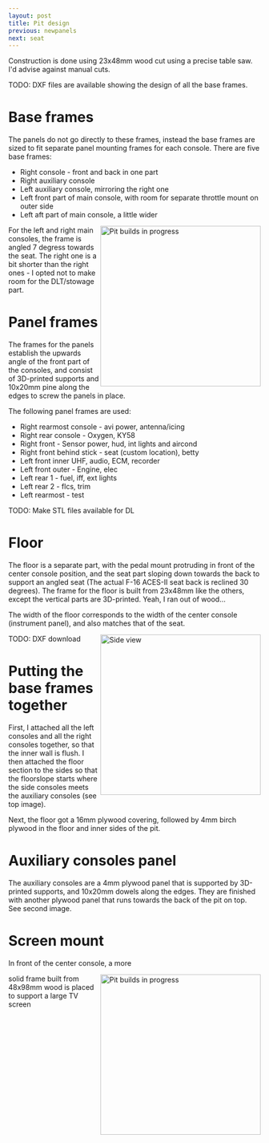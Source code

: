 ```yaml
---
layout: post
title: Pit design
previous: newpanels
next: seat
---
```


Construction is done using 23x48mm wood cut using a precise table saw. I'd advise against manual cuts.

TODO: DXF files are available showing the design of all the base frames.

# Base frames

The panels do not go directly to these frames, instead the base frames are sized to fit separate panel mounting frames for each console. There are five base frames:

* Right console - front and back in one part
* Right auxiliary console
* Left auxiliary console, mirroring the right one
* Left front part of main console, with room for separate throttle mount on outer side
* Left aft part of main console, a little wider

<a href="/viperpit/images/console_frames_full.jpg" border="0"><img align="right" width="320" src="/viperpit/images/console_frames_full.jpg" alt="Pit builds in progress" /></a>

For the left and right main consoles, the frame is angled 7 degress towards the seat. The right one is a bit shorter than the right ones - I opted not to make room for the DLT/stowage part.

# Panel frames

The frames for the panels establish the upwards angle of the front part of the consoles, and consist of 3D-printed supports and 10x20mm pine along the edges to screw the panels in place.

The following panel frames are used:

* Right rearmost console - avi power, antenna/icing
* Right rear console - Oxygen, KY58
* Right front - Sensor power, hud, int lights and aircond
* Right front behind stick - seat (custom location), betty
* Left front inner UHF, audio, ECM, recorder
* Left front outer - Engine, elec
* Left rear 1 - fuel, iff, ext lights
* Left rear 2 - flcs, trim
* Left rearmost - test


TODO: Make STL files available for DL

# Floor

The floor is a separate part, with the pedal mount protruding in front of the center console position, and the seat part sloping down towards the back to support an angled seat (The actual F-16 ACES-II seat back is reclined 30 degrees). The frame for the floor is built from 23x48mm like the others, except the vertical parts are 3D-printed. Yeah, I ran out of wood...

The width of the floor corresponds to the width of the center console (instrument panel), and also matches that of the seat.

<a href="/viperpit/images/frame_full_screen.jpg" border="0"><img width="320" align="right" src="/viperpit/images/frame_full_screen.jpg" alt="Side view" /></a>

TODO: DXF download

# Putting the base frames together

First, I attached all the left consoles and all the right consoles together, so that the inner wall is flush. I then attached the floor section to the sides so that the floorslope starts where the side consoles meets the auxiliary consoles (see top image).

Next, the floor got a 16mm plywood covering, followed by 4mm birch plywood in the floor and inner sides of the pit.

# Auxiliary consoles panel

The auxiliary consoles are a 4mm plywood panel that is supported by 3D-printed supports, and 10x20mm dowels along the edges. They are finished with another plywood panel that runs towards the back of the pit on top. See second image.

# Screen mount

In front of the center console, a more

<a href="/viperpit/images/full_frames.jpg" border="0"><img align="right" width="320" src="/viperpit/images/full_frames.jpg" alt="Pit builds in progress" /></a> solid frame built from 48x98mm wood is placed to support a large TV screen
